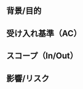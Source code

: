 ﻿---
name: Feature request
about: 改善・機能提案
labels: enhancement
---
## 背景/目的
## 受け入れ基準（AC）
## スコープ（In/Out）
## 影響/リスク
